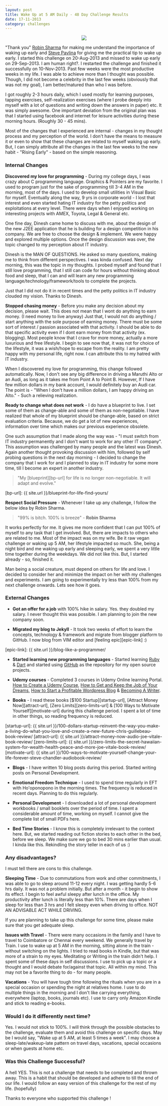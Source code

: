 ```yaml
---
layout: post
title: Wake Up at 5 AM Daily - 48 Day Challenge Results
date: 17-11-2013
category: challenges
---
```


<div style="text-align: center;">
<img src="{{site.url}}/img/wake-up-5-am-results-smileprem.jpg"/>
</div>  

"Thank you" [Robin Sharma][robin-sharma-link] for making me understand the importance of waking up early and [Steve Pavlina][steve-link] for giving me the practical tip to wake up early. I started this challenge on 20-Aug-2013 and missed to wake up early on 29-Sep-2013. I am human right?. I restarted the challenge and finished it successfully on 10-Nov-2013. Past few weeks were the most productive weeks in my life. I was able to achieve more than I thought was possible. Though, I did not become a celebrity in the last few weeks (obviously that was not my goal), I am better/matured than who I was before.  

[robin-sharma-link]: http://www.robinsharma.com/blog/09/how-to-wake-up-early/
[steve-link]: http://www.stevepavlina.com/blog/2005/05/how-to-become-an-early-riser/

I got roughly 2-3 hours daily, which I used mostly for learning purposes, tapping exercises, self-realization exercises (where I probe deeply into myself with a lot of questions and writing down the answers in paper) etc. It was simply awesome. One important deviation from the original plan was that I started using facebook and internet for leisure activities during these morning hours. (Roughly 30 - 45 mins).  

Most of the changes that I experienced are internal - changes in my thought process and my perception of the world. I don't have the means to measure it or even to show that these changes are related to myself waking up early. But, I can simply attribute all the changes in the last few weeks to the new habit - "Rising Early" - based on the simple reasoning.  


### Internal Changes

**Discovered my love for programming** - During my college days, I was crazy about C programming language. Graphics & Pointers are my favorite. I used to program just for the sake of programming till 3-4 AM in the morning, most of the days. I used to develop small utilities in Visual Basic for myself. Eventually along the way, 9 yrs in corporate world - I lost that interest and even started hating IT industry for the petty politics and exploitations at every level. There were days when I enjoyed working on interesting projects with AMEX, Toyota, Legal & General etc.  

One fine day, Dinesh came home to discuss with me, about the design of the new J2EE application that he is building for a design competition in his company. We are free to choose the design & implement. We were happy and explored multiple options. Once the design discussion was over, the topic changed to my perception about IT industry.  

Dinesh is the MAN OF QUESTIONS. He asked so many questions, making me to think from different perspectives. I was kinda confused. Next day morning, this was the topic in my thoughts. I probed myself and found that I still love programming, that I still can code for hours without thinking about food and sleep, that I can and will learn any new programming language/technology/framework/tools to complete the projects.  

Just that I did not do it in recent times and the petty politics in IT industry clouded my vision. Thanks to Dinesh.  

**Stopped chasing money** - Before you make any decision about my decision, please wait. This does not mean that I wont do anything to earn money. (I need money to live anyway) Just that, I would not do anything / start anything with the sole purpose of earning money. There must be some sort of interest / passion associated with that activity. I should be able to do that specific activity even if I dont earn money from that activity (ex. blogging). Most people know that I crave for more money, actually a more luxurious and free lifestyle. I begin to see now that, it was not for choice of the lifestyle, it was a wish/hope to escape from the reality. I am pretty happy with my personal life, right now. I can attribute this to my hatred with IT industry.  

When I discovered my love for programming, this change followed automatically. Now, I don't see any big difference in driving a Maruthi Alto or an Audi, as long as it takes me from Point A to Point B. However, If I have few million dollars in my bank account, I would definitely buy an Audi car. The point is - "When I don't have a million dollars, I am happy driving an Alto." - Such a relieving realization.  

**Ready to change what does not work** - I do have a blueprint to live. I set some of them as change-able and some of them as non-negotiable. I have realized that whole of my blueprint should be change-able, based on strict evaluation criteria. Because, we do get a lot of new experiences, information over time which makes our previous experience obsolete.  

One such assumption that I made along the way was - "I must switch from IT industry permanently and I don't want to work for any other IT company". This assumption was challenged by many people and the latest was Dinesh. Again another thought provoking discussion with him, followed by self probing questions in the next day morning - I decided to change the company that I work for and I planned to stay in IT industry for some more time, till I become an expert in another industry.  

> "My [blueprint][bp-url] for life is no longer non-negotiable. It will adapt and evolve."  

[bp-url]: {{ site.url }}/blueprint-for-life-find-yours/

**Respect Social Pressure** - Whenever I take up any challenge, I follow the below idea by Robin Sharma.   

> "99% is bitch. 100% is breeze" - **Robin Sharma**  

It works perfectly for me. It gives me more confident that I can put 100% of myself to any task that I get involved. But, there are impacts to others who are related to me. Most of the impact was on my wife. Be it raw vegan challenge or waking up 5 AM, her lifestyle impacted so much. She, being a night bird and me waking up early and sleeping early, we spent a very little time together during the weekdays. We did not like this. But, I started already - so, finished it.  

Man being a social creature, must depend on others for life and love. I decided to consider her and minimize the impact on her with my challenges and experiments. I am going to experimentally try less than 100% from my next challenge onwards. Lets see how it goes.  

### External Changes

* **Got an offer for a job** with 100% hike in salary. Yes. they doubled my salary. I never thought this was possible. I am planning to join the new company soon.  

* **Migrated my blog to Jekyll** - It took two weeks of effort to learn the concepts, technology & framework and migrate from blogger platform to GitHub. I now blog from VIM editor and [feeling epic][epic-link] :)  

[epic-link]: {{ site.url }}/blog-like-a-programmer/

* **Started learning new programming languages** - Started learning [Ruby][ruby-url] & [Dart][dart-url] and started using [GitHub][github-url] as the repository for my open source projects.  

[dart-url]: https://www.dartlang.org/
[ruby-url]: https://www.ruby-lang.org/en/
[github-url]: https://github.com/

* **Udemy courses** - Completed 3 courses in Udemy Online learning Portal. [How to Create a Udemy Course][udemy-url], [How to Get and Keep the Job of Your Dreams][job-url], [How to Start a Profitable Wordpress Blog][wordpress-url] & [Becoming A Writer][writer-url].  

[job-url]: https://www.udemy.com/job-of-your-dreams/
[wordpress-url]: https://www.udemy.com/how-to-start-a-wordpress-blog-that-works/
[udemy-url]: https://www.udemy.com/official-udemy-instructor-course/
[writer-url]: https://www.udemy.com/becoming-a-writer-exercises/

* **Books** - I read these books [$100 Startup][startup-url], [Attract Money Now][attract-url], [Zero Limits][zero-limits-url] & [100 Ways to Motivate Yourself][motivate-url] during this challenge period. I spent a lot of time in other things, so reading frequency is reduced.  

[startup-url]: {{ site.url }}/100-dollars-startup-reinvent-the-way-you-make-a-living-do-what-you-love-and-create-a-new-future-chris-guillebeau-book-review/
[attract-url]: {{ site.url }}/attract-money-now-audio-joe-vitale-book-review/
[zero-limits-url]: {{ site.url }}/zero-limits-the-secret-hawaiian-system-for-wealth-health-peace-and-more-joe-vitale-book-review/
[motivate-url]: {{ site.url }}/100-ways-to-motivate-yourself-change-your-life-forever-steve-chandler-audiobook-review/

* **Blogs** - I have written 10 blog posts during this period. Started writing posts on Personal Development.  

* **Emotional Freedom Technique** - I used to spend time regularly in EFT with Ho'oponopono in the morning times. The frequency is reduced in recent days. Planning to do this regularly.  

* **Personal Development** - I downloaded a lot of personal development workbooks / small booklets over the period of time. I spent a considerable amount of time, working on myself. I cannot give the complete list of small PDFs here.  

* **Bed Time Stories** - I know this is completely irrelevant to the context here. But, we started reading out fiction stories to each other in the bed, before we sleep. We make sure we go to bed 30 mins earlier than usual. I kinda like this. Rekindling the story teller in each of us :)  

### Any disadvantages?

I must tell there are cons to this challenge.   

**Sleeping Time** - Due to commutations from work and other commitments, I was able to go to sleep around 11-12 every night. I was getting hardly 5-6 hrs daily. It was not a problem initially. But after a month - it begin to show its effect. I begin to feel awful sleepy after lunch in the office. My productivity after lunch is literally less than 10%. There are days when I sleep for less than 3 hrs and I felt sleepy even when driving to office. NOT AN ADVISABLE ACT WHILE DRIVING.   
 
If you are planning to take up this challenge for some time, please make sure that you get adequate sleep.   

**Issues with Travel** - There were many occasions in the family and I have to travel to Coimbatore or Chennai every weekend. We generally travel by Train. I use to wake up at 5 AM in the morning, sitting alone in the train - without switching on the lights. I tried to read books in Kindle, but that was more of a strain to my eyes. Meditating or Writing in the train didn't help. I spent some of these days in self discussions. I use to pick up a topic or a thought and I would debate for/against that topic. All within my mind. This may not be a favorite thing to do - for many people.   

**Vacations** - You will have tough time following the rituals when you are in a special occasion or spending the night at relatives home. I use to do multiple things in the morning and I don't like carrying everything, everywhere (laptop, books, journals etc). I use to carry only Amazon Kindle and stick to reading e-books.   

### Would I do it differently next time?

Yes. I would not stick to 100%. I will think through the possible obstacles to the challenge, evaluate them and avoid this challenge on specific days. May be I would say, "Wake up at 5 AM, at least 5 times a week". I may choose a sleep-late/wakeup-late pattern on travel days, vacations, special occasions or when guests at home etc.

### Was this Challenge Successful?

A hell YES. This is not a challenge that needs to be completed and thrown away. This is a habit that should be developed and adhere to till the end of our life. I would follow an easy version of this challenge for the rest of my life. (hopefully)  

Thanks to everyone who supported this challenge !  
